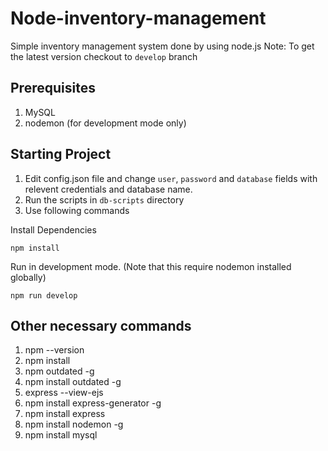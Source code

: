 # Node-inventory-management
Simple inventory management system done by using node.js
Note: To get the latest version checkout to `develop` branch

## Prerequisites
1. MySQL
2. nodemon (for development mode only)

## Starting Project
1. Edit config.json file and change `user`, `password` and `database` fields with relevent credentials and database name.
2. Run the scripts in `db-scripts` directory
3. Use following commands

Install Dependencies
`````
npm install
`````

Run in development mode. (Note that this require nodemon installed globally)
`````
npm run develop
`````
## Other necessary commands
1. npm --version
2. npm install 
3. npm outdated -g
4. npm install outdated -g
5. express --view-ejs
6. npm install express-generator -g
7. npm install express
8. npm install nodemon -g
9. npm install mysql
